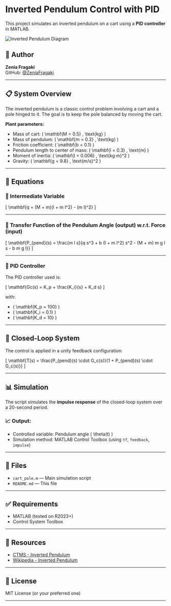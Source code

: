 # Inverted Pendulum Control with PID

This project simulates an inverted pendulum on a cart using a **PID controller** in MATLAB.

![Inverted Pendulum Diagram](https://upload.wikimedia.org/wikipedia/commons/e/e5/InvertedPendulumAnimation.gif)

## 🔧 Author
**Zenia Fragaki**  
GitHub: [@ZeniaFragaki](https://github.com/YourGitHubUsername)

---

## 📋 System Overview

The inverted pendulum is a classic control problem involving a cart and a pole hinged to it. The goal is to keep the pole balanced by moving the cart.

**Plant parameters:**

- Mass of cart: \( \mathbf{M = 0.5} \, \text{kg} \)
- Mass of pendulum: \( \mathbf{m = 0.2} \, \text{kg} \)
- Friction coefficient: \( \mathbf{b = 0.1} \)
- Pendulum length to center of mass: \( \mathbf{l = 0.3} \, \text{m} \)
- Moment of inertia: \( \mathbf{I = 0.006} \, \text{kg·m}^2 \)
- Gravity: \( \mathbf{g = 9.8} \, \text{m/s}^2 \)

---

## 📐 Equations

### 📌 Intermediate Variable

\[
\mathbf{q = (M + m)(I + m l^2) - (m l)^2}
\]

---

### 🚀 Transfer Function of the Pendulum Angle (output) w.r.t. Force (input)

\[
\mathbf{P_{pend}(s) = \frac{m l s}{q s^3 + b (I + m l^2) s^2 - (M + m) m g l s - b m g l}}
\]

---

### 🎯 PID Controller

The PID controller used is:

\[
\mathbf{Gc(s) = K_p + \frac{K_i}{s} + K_d s}
\]

with:

- \( \mathbf{K_p = 100} \)
- \( \mathbf{K_i = 0.1} \)
- \( \mathbf{K_d = 10} \)

---

## 🔁 Closed-Loop System

The control is applied in a unity feedback configuration:

\[
\mathbf{T(s) = \frac{P_{pend}(s) \cdot G_c(s)}{1 + P_{pend}(s) \cdot G_c(s)}}
\]

---

## 📊 Simulation

The script simulates the **impulse response** of the closed-loop system over a 20-second period.

### 📈 Output:

- Controlled variable: Pendulum angle \( \theta(t) \)
- Simulation method: MATLAB Control Toolbox (using `tf`, `feedback`, `impulse`)

---

## 📁 Files

- `cart_pole.m` — Main simulation script
- `README.md` — This file

---

## ✅ Requirements

- MATLAB (tested on R2023+)
- Control System Toolbox

---

## 🔗 Resources

- [CTMS - Inverted Pendulum](https://ctms.engin.umich.edu/CTMS/index.php?example=InvertedPendulum&section=SystemModeling)
- [Wikipedia - Inverted Pendulum](https://en.wikipedia.org/wiki/Inverted_pendulum)

---

## 📜 License

MIT License (or your preferred one)

---

